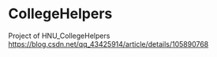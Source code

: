 # CollegeHelpers
Project of HNU_CollegeHelpers
https://blog.csdn.net/qq_43425914/article/details/105890768

